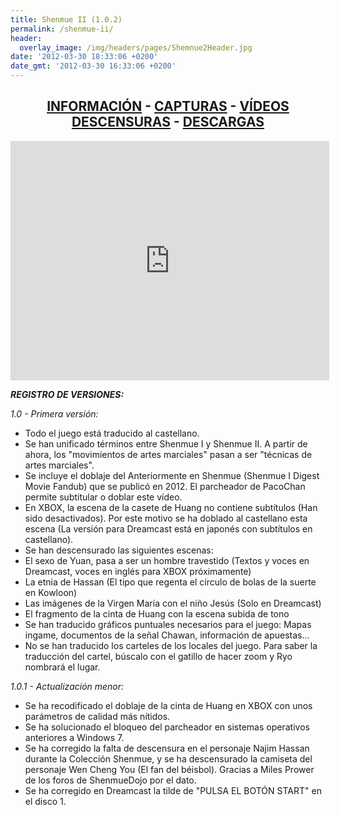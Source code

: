 ```yaml
---
title: Shenmue II (1.0.2)
permalink: /shenmue-ii/
header:
  overlay_image: /img/headers/pages/Shemnue2Header.jpg
date: '2012-03-30 18:33:06 +0200'
date_gmt: '2012-03-30 16:33:06 +0200'
---
```

<h2 style="text-align: center;"><strong><a href="/shenmue-ii/informacion/">INFORMACIÓN</a> - <a href="/shenmue-ii/capturas/">CAPTURAS</a> - <a href="/shenmue-ii/videos/">VÍDEOS</a><br>  
<a href="/shenmue-ii/descensuras/">DESCENSURAS</a> - <a href="/shenmue-ii/descargar/">DESCARGAS</a></strong></h2>

<p style="text-align: center;"><iframe src="http://www.youtube.com/embed/LLmIeX1KUYc" width="510" height="383" frameborder="0" allowfullscreen="allowfullscreen"></iframe></p>

_**REGISTRO DE VERSIONES:**_

_1.0 - Primera versión:_  
- Todo el juego está traducido al castellano.  
- Se han unificado términos entre Shenmue I y Shenmue II. A partir de ahora, los "movimientos de artes marciales" pasan a ser "técnicas de artes marciales".  
- Se incluye el doblaje del Anteriormente en Shenmue (Shenmue I Digest Movie Fandub) que se publicó en 2012. El parcheador de PacoChan permite subtitular o doblar este vídeo.  
- En XBOX, la escena de la casete de Huang no contiene subtítulos (Han sido desactivados). Por este motivo se ha doblado al castellano esta escena (La versión para Dreamcast está en japonés con subtítulos en castellano).  
- Se han descensurado las siguientes escenas:  
- El sexo de Yuan, pasa a ser un hombre travestido (Textos y voces en Dreamcast, voces en inglés para XBOX próximamente)  
- La etnia de Hassan (El tipo que regenta el círculo de bolas de la suerte en Kowloon)  
- Las imágenes de la Virgen María con el niño Jesús (Solo en Dreamcast)  
- El fragmento de la cinta de Huang con la escena subida de tono  
- Se han traducido gráficos puntuales necesarios para el juego: Mapas ingame, documentos de la señal Chawan, información de apuestas...  
- No se han traducido los carteles de los locales del juego. Para saber la traducción del cartel, búscalo con el gatillo de hacer zoom y Ryo nombrará el lugar.

_1.0.1 - Actualización menor:_  
- Se ha recodificado el doblaje de la cinta de Huang en XBOX con unos parámetros de calidad más nítidos.  
- Se ha solucionado el bloqueo del parcheador en sistemas operativos anteriores a Windows 7.  
- Se ha corregido la falta de descensura en el personaje Najim Hassan durante la Colección Shenmue, y se ha descensurado la camiseta del personaje Wen Cheng You (El fan del béisbol). Gracias a Miles Prower de los foros de ShenmueDojo por el dato.  
- Se ha corregido en Dreamcast la tilde de "PULSA EL BOTÓN START" en el disco 1.
